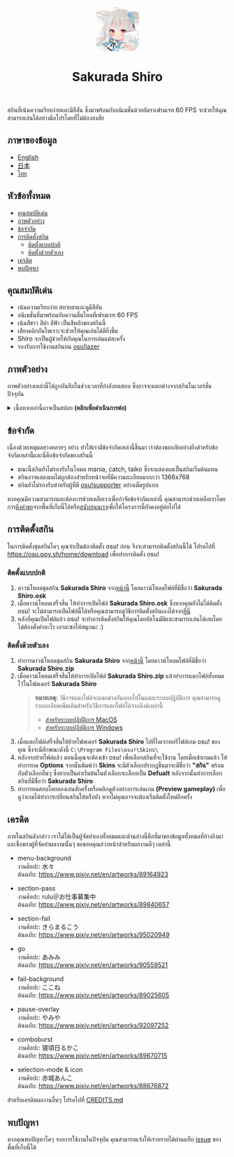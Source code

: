 <div align="center">
    <img src="../assets/icons/android-chrome-512x512.png" style="border-radius: 20px;" alt="sakurada shiro" width="100px" height="100px" />
    <h1>
      <strong>Sakurada Shiro</strong>
    </h1>
    <img src="https://img.shields.io/badge/osu!-latest-FF66AA?logo=osu!&logoColor=white&style=flat-square" alt="" />
    <img src="https://img.shields.io/github/stars/Maseshi/Sakurada-Shiro.svg?logo=github&style=flat-square" alt="" />
    <img src="https://img.shields.io/github/license/Maseshi/Sakurada-Shiro.svg?logo=github&style=flat-square" alt="" />
</div>

สกินที่เน้นความเรียบง่ายและมีสีสัน ซึ่งมาพร้อมกับอนิเมชั่นด้วยอัตราเฟรมเรท 60 FPS จะช่วยให้คุณสามารถเล่นได้อย่างมือโปรโดยที่ไม่ต้องสงสัย

## ภาษาของข้อมูล

- [English](https://github.com/Maseshi/Sakurada-Shiro/blob/beta/documents/README.en.md)
- [日本](https://github.com/Maseshi/Sakurada-Shiro/blob/beta/documents/README.jp.md)
- [ไทย](https://github.com/Maseshi/Sakurada-Shiro/blob/beta/documents/README.th.md)

## หัวข้อทั้งหมด

- [คุณสมบัติเด่น](#คุณสมบัติเด่น)
- [ภาพตัวอย่าง](#ภาพตัวอย่าง)
- [ข้อจำกัด](#ข้อจำกัด)
- [การติดตั้งสกิน](#การติดตั้งสกิน)
  - [ติดตั้งแบบปกติ](#ติดตั้งแบบปกติ)
  - [ติดตั้งด้วยตัวเอง](#ติดตั้งด้วยตัวเอง)
- [เครดิต](#เครดิต)
- [พบปัญหา](#พบปัญหา)

## คุณสมบัติเด่น

- เน้นความเรียบง่าย สบายตาและดูมีสีสัน
- อนิเมชั่นที่มาพร้อมกับความลื่นไหลที่เฟรมเรท 60 FPS
- เน้นสีขาว สีดำ สีฟ้า เป็นสีหลักของสกินนี้
- เสียงคลิกอันไพเราะจะช่วยให้คุณเล่นได้ดียิ่งขึ้น
- Shiro จะเป็นผู้ช่วยให้กับคุณในการเล่นแต่ละครั้ง
- รองรับการใช้งานสกินบน [osu!lazer](https://github.com/ppy/osu/releases/latest)

## ภาพตัวอย่าง

ภาพตัวอย่างเหล่านี้ได้ถูกบันทึกในช่วงเวลาที่กำลังทดสอบ ซึ่งอาจจะแตกต่างจากสกินในเวอร์ชั่นปัจจุบัน

<details>
    <summary>เนื้อหาเหล่านี้อาจเป็นสปอย <strong>(คลิกเพื่อดำเนินการต่อ)</strong></summary>
    <img src="../assets/preview/th/screenshot001.png" alt="ภาพตัวอย่างที่ 1" style="border-radius: 10px;" width="300" height="auto" />
    <img src="../assets/preview/th/screenshot002.png" alt="ภาพตัวอย่างที่ 2" style="border-radius: 10px;" width="300" height="auto" />
    <img src="../assets/preview/th/screenshot003.png" alt="ภาพตัวอย่างที่ 3" style="border-radius: 10px;" width="300" height="auto" />
    <img src="../assets/preview/th/screenshot004.png" alt="ภาพตัวอย่างที่ 4" style="border-radius: 10px;" width="300" height="auto" />
    <img src="../assets/preview/th/screenshot005.png" alt="ภาพตัวอย่างที่ 5" style="border-radius: 10px;" width="300" height="auto" />
    <img src="../assets/preview/th/screenshot006.png" alt="ภาพตัวอย่างที่ 6" style="border-radius: 10px;" width="300" height="auto" />
    <img src="../assets/preview/th/screenshot007.png" alt="ภาพตัวอย่างที่ 7" style="border-radius: 10px;" width="300" height="auto" />
    <img src="../assets/preview/th/screenshot008.png" alt="ภาพตัวอย่างที่ 8" style="border-radius: 10px;" width="300" height="auto" />
    <img src="../assets/preview/th/screenshot009.png" alt="ภาพตัวอย่างที่ 9" style="border-radius: 10px;" width="300" height="auto" />
    <img src="../assets/preview/th/screenshot010.png" alt="ภาพตัวอย่างที่ 10" style="border-radius: 10px;" width="300" height="auto" />
    <img src="../assets/preview/th/screenshot011.png" alt="ภาพตัวอย่างที่ 11" style="border-radius: 10px;" width="300" height="auto" />
</details>

## ข้อจำกัด

เนื่องด้วยเหตุผลทางหลายๆ อย่าง ทำให้เรามีข้อจำกัดเหล่านี้ขึ้นมา เราต้องขออภัยอย่างยิ่งสำหรับข้อจำกัดเหล่านี้และนี่คือข้อจำกัดของสกินนี้

- ขณะนี้สกินยังไม่รองรับในโหมด mania, catch, taiko ซึ่งจะแสดงผลเป็นสกินเริ่มต้นแทน
- สกินอาจแสดงผลไม่ถูกต้องสำหรับหน้าจอที่มีความละเอียดมากกว่า 1366x768
- สกินยังไม่รองรับสำหรับผู้ที่มี [osu!supporter](https://osu.ppy.sh/home/support) อย่างเต็มรูปแบบ

หากคุณมีความสามารถและต้องการช่วยเหลือเราเพื่อกำจัดข้อจำกัดเหล่านี้ คุณสามารถช่วยเหลือเราโดยการ[ดึงคำขอ](https://github.com/Maseshi/Sakurada-Shiro/pulls)จากพื้นที่เก็บนี้ได้หรือ[สนับสนุนเรา](https://patreon.com/maseshi)เพื่อให้โครงการนี้ยังคงอยู่ต่อไปได้

## การติดตั้งสกิน

ในการติดตั้งชุดสกินใดๆ คุณจำเป็นต้องติดตั้ง osu! ก่อน จึงจะสามารถติดตั้งสกินนี้ได้ โปรดไปที่ https://osu.ppy.sh/home/download เพื่อทำการติดตั้ง osu!

### ติดตั้งแบบปกติ

1. ดาวน์โหลดชุดสกิน **Sakurada Shiro** จาก[หน้านี้](https://github.com/Maseshi/Sakurada-Shiro/releases/latest) โดยดาวน์โหลดไฟล์ที่มีชื่อว่า **Sakurada Shiro.osk**
2. เมื่อดาวน์โหลดเสร็จสิ้น ให้ทำการเปิดไฟล์ **Sakurada Shiro.osk** ซึ่งหากคุณยังไม่ได้ติดตั้ง osu! จะไม่สามารถเปิดไฟล์นี้ได้หรือคุณสามารถดูวิธีการติดตั้งสกินเองได้จาก[ที่นี่](#ติดตั้งด้วยตัวเอง)
3. หลังที่คุณเปิดไฟล์แล้ว osu! จะทำการติดตั้งสกินให้คุณโดยอัตโนมัติและสามารถเล่นได้เลยโดยไม่ต้องตั้งค่าอะไร เอาละขอให้สนุกนะ :)

### ติดตั้งด้วยตัวเอง

1. ทำการดาวน์โหลดชุดสกิน **Sakurada Shiro** จาก[หน้านี้](https://github.com/Maseshi/Sakurada-Shiro/releases/latest) โดยดาวน์โหลดไฟล์ที่มีชื่อว่า **Sakurada Shiro.zip**
2. เมื่อดาวน์โหลดเสร็จสิ้นให้ทำการเปิดไฟล์ **Sakurada Shiro.zip** แล้วทำการแตกไฟล์ทั้งหมดไว้ในโฟลเดอร์ **Sakurada Shiro**
   > **หมายเหตุ:** วิธีการแตกไฟล์จะแตกต่างกันออกไปในแต่ละระบบปฎิบัติการ คุณสามารถดูรายละเอียดเพิ่มเติมสำหรับวิธีการแตกไฟล์ได้จากลิงค์เหล่านี้
   > - [สำหรับระบบปฎิบัติการ MacOS](https://support.apple.com/th-th/guide/mac-help/mchlp2528/mac)
   > - [สำหรับระบบปฎิบัติการ Windows](https://support.microsoft.com/th-th/windows/zip-%E0%B9%81%E0%B8%A5%E0%B8%B0-unzip-%E0%B9%84%E0%B8%9F%E0%B8%A5%E0%B9%8C-f6dde0a7-0fec-8294-e1d3-703ed85e7ebc)
3. เมื่อแตกไฟล์เสร็จสิ้นให้ย้ายโฟลเดอร์ **Sakurada Shiro** ไปที่ไดเรกทอรีไฟล์เกม osu! ของคุณ ซึ่งจะมีลักษณะดังนี้ `C:\Program Files\osu!\Skins\`
4. หลังจากย้ายไฟล์แล้ว ตอนนี้คุณจะต้องเข้า osu! เพื่อเลือกสกินที่จะใช้งาน โดยเมื่อเข้าเกมแล้ว ให้ทำการกด **Options** จากนั้นพิมพ์ว่า **Skins** จะมีตัวเลือกปรากฎขึ้นมาจะมีชื่อว่า **"สกิน"** พร้อมกับตัวเลือกอื่นๆ ซึ่งหากเป็นค่าเริ่มต้นในตัวเลือกจะเลือกเป็น **Defualt** หลังจากนั้นทำการเลือกสกินที่มีชื่อว่า **Sakurada Shiro**
5. ทำการทดสอบโดยลองเล่นสักครั้งหรือคลิกดูตัวอย่างการเล่นเกม **(Preview gameplay)** เพื่อดูว่าเกมได้ทำการเปลี่ยนสกินให้หรือยัง หากไม่คุณอาจจะต้องเริ่มติดตั้งใหม่อีกครั้ง

## เครดิต

ภายในสกินดังกล่าว เราไม่ได้เป็นผู้จัดทำเองทั้งหมดและด้านล่างนี้คือที่มาของข้อมูลทั้งหมดที่อ้างอิงมาและชื่อของผู้ที่จัดทำผลงานนั้นๆ ขอขอบคุณล่วงหน้าสำหรับผลงานดีๆ เหล่านี้

- menu-background\
  งานศิลปะ: 水々\
  ต้นฉบับ: https://www.pixiv.net/en/artworks/89164923

- section-pass\
  งานศิลปะ: rulu＠お仕事募集中\
  ต้นฉบับ: https://www.pixiv.net/en/artworks/89840657

- section-fail\
  งานศิลปะ: きらまるこう\
  ต้นฉบับ: https://www.pixiv.net/en/artworks/95020949

- go\
  งานศิลปะ: あみみ\
  ต้นฉบับ: https://www.pixiv.net/en/artworks/90559521

- fail-background\
  งานศิลปะ: ここね\
  ต้นฉบับ: https://www.pixiv.net/en/artworks/89025605

- pause-overlay\
  งานศิลปะ: やみや\
  ต้นฉบับ: https://www.pixiv.net/en/artworks/92097252

- comboburst\
  งานศิลปะ: 寝頃日るかこ\
  ต้นฉบับ: https://www.pixiv.net/en/artworks/89670715

- selection-mode & icon\
  งานศิลปะ: 赤城あんこ\
  ต้นฉบับ: https://www.pixiv.net/en/artworks/88676872

สำหรับเครดิตผลงานอื่นๆ โปรดไปที่ [CREDITS.md](https://github.com/Maseshi/Sakurada-Shiro/blob/beta/CREDITS.md)

## พบปัญหา

หากคุณพบปัญหาใดๆ จากการใช้งานในปัจจุบัน คุณสามารถแจ้งให้เราทราบได้ผ่านแท็บ [issue](https://github.com/Maseshi/Sakurada-Shiro/issues) ของพื้นที่เก็บนี้ได้
